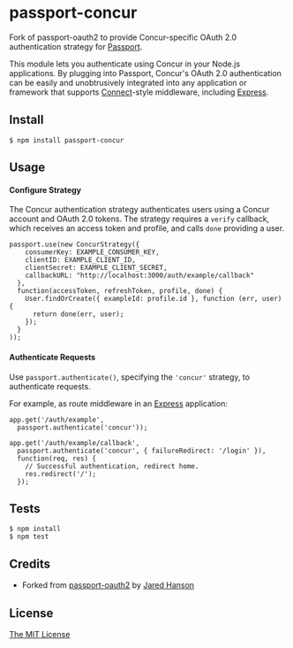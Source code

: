 # passport-concur

Fork of passport-oauth2 to provide Concur-specific OAuth 2.0 authentication strategy for [Passport](http://passportjs.org/).

This module lets you authenticate using Concur in your Node.js applications.
By plugging into Passport, Concur's OAuth 2.0 authentication can be easily and
unobtrusively integrated into any application or framework that supports
[Connect](http://www.senchalabs.org/connect/)-style middleware, including
[Express](http://expressjs.com/).

## Install

    $ npm install passport-concur

## Usage

#### Configure Strategy

The Concur authentication strategy authenticates users using a Concur
account and OAuth 2.0 tokens.  The strategy
requires a `verify` callback, which receives an access token and profile,
and calls `done` providing a user.

    passport.use(new ConcurStrategy({
        consumerKey: EXAMPLE_CONSUMER_KEY,
        clientID: EXAMPLE_CLIENT_ID,
        clientSecret: EXAMPLE_CLIENT_SECRET,
        callbackURL: "http://localhost:3000/auth/example/callback"
      },
      function(accessToken, refreshToken, profile, done) {
        User.findOrCreate({ exampleId: profile.id }, function (err, user) {
          return done(err, user);
        });
      }
    ));

#### Authenticate Requests

Use `passport.authenticate()`, specifying the `'concur'` strategy, to
authenticate requests.

For example, as route middleware in an [Express](http://expressjs.com/)
application:

    app.get('/auth/example',
      passport.authenticate('concur'));

    app.get('/auth/example/callback',
      passport.authenticate('concur', { failureRedirect: '/login' }),
      function(req, res) {
        // Successful authentication, redirect home.
        res.redirect('/');
      });

## Tests

    $ npm install
    $ npm test

## Credits

  - Forked from [passport-oauth2](https://github.com/jaredhanson/passport-github) by [Jared Hanson](https://github.com/jaredhanson)

## License

[The MIT License](http://opensource.org/licenses/MIT)
